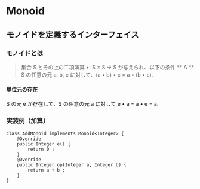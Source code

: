 # Monoid
## モノイドを定義するインターフェイス

### モノイドとは
>集合 S とその上の二項演算 •: S × S → S が与えられ、以下の条件
>** A **
>S の任意の元 a, b, c に対して、(a • b) • c = a • (b • c).
 #### 単位元の存在
 S の元 e が存在して、S の任意の元 a に対して e • a = a • e = a.

### 実装例（加算）
```
class AddMonoid implements Monoid<Integer> {
    @Override
    public Integer e() {
        return 0 ;
    }
    @Override
    public Integer op(Integer a, Integer b) {
        return a + b ;
    }
}
```
